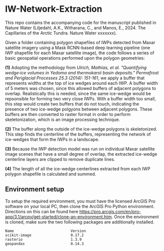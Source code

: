 # IW-Network-Extraction
This repo contains the accompanying code for the manuscript published in Nature Water (Liljedahl, A.K., Witharana, C., and Manos, E., 2024. The Capillaries of the Arctic Tundra. Nature Water xxxxxxx).
   
Given a folder containing polygon shapefiles of IWPs detected from Maxar satellite imagery using a Mask RCNN-based deep learning pipeline (one IWP shapefile for each Maxar satellite image), the code follows a series of basic geospatial operations performed upon the polygon geometries:
   
**(1)** Adopting the methodology from _Ulrich, Mathias, et al. "Quantifying wedge‐ice volumes in Yedoma and thermokarst basin deposits." Permafrost and Periglacial Processes 25.3 (2014): 151-161_, we apply a buffer that represents widths at the top of ice wedges around each IWP. A buffer width of 5 meters was chosen, since this allowed buffers of adjacent polygons to overlap. Realistically this is needed, since the same ice-wedge would be repsonsible for forming two very close IWPs. With a buffer width too small, this step would create two buffers that do not touch, indicating the presence of two ice-wedge polgyons between adjacent polygons. These buffers are then converted to raster format in order to perform skeletonization, which is an image processing technique.
   
**(2)** The buffer along the outside of the ice-wedge polygons is skeletonized. This step finds the centerline of the buffers, representing the network of ice-wedges that form the IWPs in a landscape.
   
**(3)** Because the IWP detection model was run on individual Maxar satellite image scenes that have a small degree of overlap, the extracted ice-wedge centerline layers are clipped to remove duplicate lines.

**(4)** The length of all the ice-wedge centerlines extracted from each IWP polygon shapefile is calculated and summed.

## Environment setup
To setup the required environment, you must have the licensed ArcGIS Pro software on your local PC, then clone the ArcGIS Pro Python environment. Directions on this can be found here https://pro.arcgis.com/en/pro-app/3.1/arcpy/get-started/clone-an-environment.htm. Once the environment is cloned, make sure the two following packages are additionally installed. 

```
Name                          Version
scikit-image                  0.17.2
rasterio                      1.3.9
geopandas                     0.14.3
```
